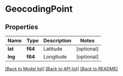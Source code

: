 # GeocodingPoint

## Properties
Name | Type | Description | Notes
------------ | ------------- | ------------- | -------------
**lat** | **f64** | Latitude | [optional] 
**lng** | **f64** | Longitude | [optional] 

[[Back to Model list]](../README.md#documentation-for-models) [[Back to API list]](../README.md#documentation-for-api-endpoints) [[Back to README]](../README.md)


